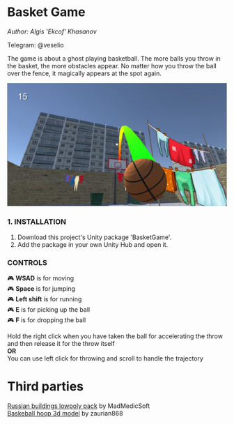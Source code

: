 # Basket Game

*Author: Algis 'Ekcof' Khasanov* 

Telegram: @veselio

The game is about a ghost playing basketball. The more balls you throw in the basket, the more obstacles appear. No matter how you throw the ball over the fence, it magically appears at the spot again.

![Trading Screen](https://github.com/Ekcof/BasketGame/blob/main/Assets/Textures/Screen01.JPG)

### 1. INSTALLATION
1. Download this project's Unity package 'BasketGame'.
2. Add the package in your own Unity Hub and open it.

### CONTROLS

:video_game: **WSAD** is for moving<br />
:video_game: **Space** is for jumping<br />
:video_game: **Left shift** is for running<br />
:video_game: **E** is for picking up the ball<br />
:video_game: **F** is for dropping the ball<br />

Hold the right click when you have taken the ball for accelerating the throw and then release it for the throw itself<br />
**OR**<br />
You can use left click for throwing and scroll to handle the trajectory<br />

# Third parties
[Russian buildings lowpoly pack](https://assetstore.unity.com/packages/3d/environments/urban/russian-buildings-lowpoly-pack-80518)
by MadMedicSoft<br />
[Baskeball hoop 3d model](https://free3d.com/ru/3d-model/basketball-hoop-47554.html)
by zaurian868<br />

